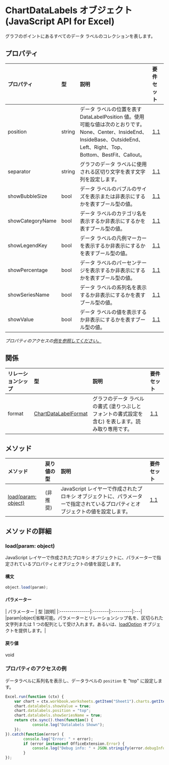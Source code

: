 # <a name="chartdatalabels-object-javascript-api-for-excel"></a>ChartDataLabels オブジェクト (JavaScript API for Excel)

グラフのポイントにあるすべてのデータ ラベルのコレクションを表します。

## <a name="properties"></a>プロパティ

| プロパティ     | 型   |説明| 要件セット|
|:---------------|:--------|:----------|:----|
|position|string|データ ラベルの位置を表すDataLabelPosition 値。使用可能な値は次のとおりです。None、Center、InsideEnd、InsideBase、OutsideEnd、Left、Right、Top、Bottom、BestFit、Callout。|[1.1](../requirement-sets/excel-api-requirement-sets.md)|
|separator|string|グラフのデータ ラベルに使用される区切り文字を表す文字列を設定します。|[1.1](../requirement-sets/excel-api-requirement-sets.md)|
|showBubbleSize|bool|データ ラベルのバブルのサイズを表示または非表示にするかを表すブール型の値。|[1.1](../requirement-sets/excel-api-requirement-sets.md)|
|showCategoryName|bool|データ ラベルのカテゴリ名を表示するか非表示にするかを表すブール型の値。|[1.1](../requirement-sets/excel-api-requirement-sets.md)|
|showLegendKey|bool|データ ラベルの凡例マーカーを表示するか非表示にするかを表すブール型の値。|[1.1](../requirement-sets/excel-api-requirement-sets.md)|
|showPercentage|bool|データ ラベルのパーセンテージを表示するか非表示にするかを表すブール型の値。|[1.1](../requirement-sets/excel-api-requirement-sets.md)|
|showSeriesName|bool|データ ラベルの系列名を表示するか非表示にするかを表すブール型の値。|[1.1](../requirement-sets/excel-api-requirement-sets.md)|
|showValue|bool|データ ラベルの値を表示するか非表示にするかを表すブール型の値。|[1.1](../requirement-sets/excel-api-requirement-sets.md)|

_プロパティのアクセスの[例を参照してください。](#property-access-examples)_

## <a name="relationships"></a>関係
| リレーションシップ | 型   |説明| 要件セット|
|:---------------|:--------|:----------|:----|
|format|[ChartDataLabelFormat](chartdatalabelformat.md)|グラフのデータ ラベルの書式 (塗りつぶしとフォントの書式設定を含む) を表します。読み取り専用です。|[1.1](../requirement-sets/excel-api-requirement-sets.md)|

## <a name="methods"></a>メソッド

| メソッド           | 戻り値の型    |説明| 要件セット|
|:---------------|:--------|:----------|:----|
|[load(param: object)](#loadparam-object)|(非推奨)|JavaScript レイヤーで作成されたプロキシ オブジェクトに、パラメーターで指定されているプロパティとオブジェクトの値を設定します。|[1.1](../requirement-sets/excel-api-requirement-sets.md)|

## <a name="method-details"></a>メソッドの詳細


### <a name="loadparam-object"></a>load(param: object)
JavaScript レイヤーで作成されたプロキシ オブジェクトに、パラメーターで指定されているプロパティとオブジェクトの値を設定します。

#### <a name="syntax"></a>構文
```js
object.load(param);
```

#### <a name="parameters"></a>パラメーター
| パラメーター    | 型   |説明|
|:---------------|:--------|:----------|:---|
|param|object|省略可能。パラメーターとリレーションシップ名を、区切られた文字列または 1 つの配列として受け入れます。あるいは、[loadOption](loadoption.md) オブジェクトを提供します。|

#### <a name="returns"></a>戻り値
void
### <a name="property-access-examples"></a>プロパティのアクセスの例

データラベルに系列名を表示し、データラベルの `position` を "top" に設定します。

```js
Excel.run(function (ctx) { 
    var chart = ctx.workbook.worksheets.getItem("Sheet1").charts.getItem("Chart1"); 
    chart.datalabels.showValue = true;
    chart.datalabels.position = "top";
    chart.datalabels.showSeriesName = true;
    return ctx.sync().then(function() {
            console.log("Datalabels Shown");
    });
}).catch(function(error) {
        console.log("Error: " + error);
        if (error instanceof OfficeExtension.Error) {
            console.log("Debug info: " + JSON.stringify(error.debugInfo));
        }
});
```
